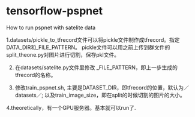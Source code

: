 # tensorflow-pspnet

How to run pspnet with satelite data

1.datasets/pickle_to_tfrecord文件可以将pickle文件制作成tfrecord。指定DATA_DIR和_FILE_PATTERN。
pickle文件可以用之前上传到群文件的split_theone.py对图片进行切割，保存pkl文件。

2. 在datasets/satelite.py文件里修改 _FILE_PATTERN，即上一步生成的tfrecord的名称。

3. 修改train_pspnet.sh, 主要是DATASET_DIR，即tfrecord的位置，默认为／datasets／; 以及train_image_size，即在split的时候切割的图片的大小。

4.theoretically，有一个GPU服务器。基本就可以run了.
